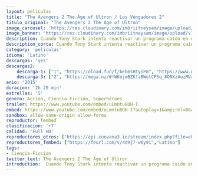 ```yaml
---
layout: peliculas
title: "The Avengers 2 The Age of Ultron / Los Vengadores 2"
titulo_original: "The Avengers 2 The Age of Ultron"
image_carousel: 'https://res.cloudinary.com/imbriitneysam/image/upload/v1545012031/era-ultron-poster-min.jpg'
image_banner: 'https://res.cloudinary.com/imbriitneysam/image/upload/v1545012031/age-ultron-banner-min.jpg'
description: Cuando Tony Stark intenta reactivar un programa caído en desuso cuyo objetivo es mantener la paz, las cosas empiezan a torcerse y los héroes más poderosos de la Tierra, incluyendo a Iron Man, Capitán América, Thor, El Increíble Hulk, Viuda Negra y Ojo de Halcón, tendrán que afrontar la prueba definitiva cuando el destino del planeta se ponga en juego.
description_corta: Cuando Tony Stark intenta reactivar un programa caído en desuso cuyo objetivo es mantener la paz, las cosas empiezan a torcerse y los héroes más poderosos de la Tierra, incluyendo a Iron Man, Capitán América, Thor, El Increíble Hulk, Viuda...
category: 'peliculas'
idioma: 'Latino'
descargas: 'yes'
descargas2:
    descarga-1: ["1", "https://oload.fun/f/bebmsHTyiP0", "https://www.google.com/s2/favicons?domain=openload.co","OpenLoad","https://res.cloudinary.com/imbriitneysam/image/upload/v1541473684/mexico.png", "Latino", "Full HD"]
    descarga-3: ["2", "https://mega.nz/#!WKojmBZK!aBWotCPSq_8ONXzAozMV4sCpqt3fF4fNPDlNnLZjK9Y", "https://www.google.com/s2/favicons?domain=mega.nz","Mega","https://res.cloudinary.com/imbriitneysam/image/upload/v1541473684/mexico.png", "Latino", "Full HD"]
anio: '2015'
duracion: '2h 20 min'
estrellas: '5'
genero: Acción, Ciencia Ficción, Superhéroes
trailer: https://www.youtube.com/embed/uLmntu8OH-I
embed: https://www.youtube.com/embed/uLmntu8OH-I?autoplay=1&amp;rel=0&amp;hd=1&border=0&wmode=opaque&enablejsapi=1&modestbranding=1&controls=1&showinfo=0
sandbox: allow-same-origin allow-forms
reproductor: fembed
clasificacion: '+7'
calidad: 'Full HD'
reproductores_otros: ["https://api.cuevana3.io/stream/index.php?file=ek5lbm9xYWNrS0xYMTZLa2xNbkdvY3ZTb3BtZng4TGp6ZFpobGFMUGtPTFJ5SnFUWU5MSzZkUFhZR1JwbTVha25KR1VvcVBWMGVMWWtaYWhvSkhFNlphV2JHZG5sSmpmMkpHZ29tYz0","Latino","https://gdriveplayer.me/embed2.php?link=pim04vgCyKZmz4aZFX5ulQx9ypbcgw9tIhHrY67JAInw49wFHownPubwufurModsp%252BRRGL3HYsiTmmLa8954upx96%252BJM%252BswKkT%252BhwCLgeiKQZcoQ%252Ba1aDDiqpelb40mZ5r6L7WJYlKcKYDq4wTjlJLcd66SwuXAdgld7tOPh%252Fmcpg2jbKJKUf5WYcuVSCq65HIAMe4PQtF37LtwyNmPa%252BX","Latino","https://gdriveplayer.me/embed2.php?link=qyY%252BehXBcApKGjW9jeRNbAhDfu8sJrc8lWHpOsdf%252BuhALS%252BpjvyQscF0PU9tmk92FmvgcuJYnENA04DrrtMX8tztZ2u2gSfQuCNLe4cpsB4fo6mHquqkyl78Rgkl%252FaZo2C48wdPpOMr9OgAKvDipiDpDO%252FEbqa3Us8X7DhEx9RKw1bD223lyfoZbwKSN0aPkc0dFG1VMmaT7B8Ifukg4Kn","Latino","https://mstream.website/n64sga0uwjt3","Latino"]
reproductores_fembed: ["https://feurl.com/v/4d9j7-w6y91","Latino"]
tags:
- Ciencia-Ficcion
twitter_text: The Avengers 2 The Age of Ultron
introduction:  Cuando Tony Stark intenta reactivar un programa caído en desuso cuyo objetivo es mantener la paz, las cosas empiezan a torcerse y los héroes más poderosos de la Tierra, incluyendo a Iron Man, Capitán América, Thor, El Increíble Hulk, Viuda..
---
```












